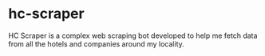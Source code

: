 # hc-scraper
HC Scraper is a complex web scraping bot developed to help me fetch data from all the hotels and companies around my locality.
